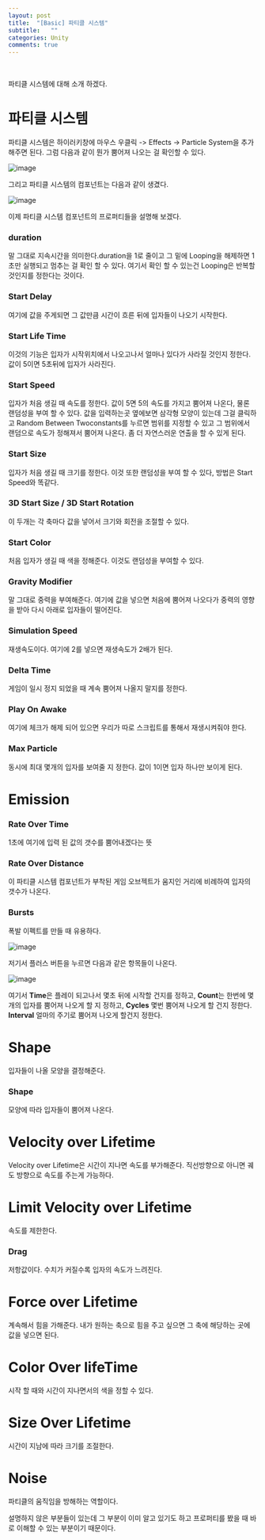 ```yaml
---
layout: post
title:  "[Basic] 파티클 시스템"
subtitle:   ""
categories: Unity
comments: true
---
```


<br>

파티클 시스템에 대해 소개 하겠다.

# 파티클 시스템

파티클 시스템은 하이러키창에 마우스 우클릭 -> Effects -> Particle System을 추가해주면 된다. 그럼 다음과 같이 뭔가 뿜어져 나오는 걸 확인할 수 있다.

![image](https://user-images.githubusercontent.com/101051124/158099926-e47ad2ac-7008-44d9-bfe9-3d1c45d2e6e0.png)

그리고 파티클 시스템의 컴포넌트는 다음과 같이 생겼다.

![image](https://user-images.githubusercontent.com/101051124/158100021-e1456fd5-fc5c-4722-8107-e3e6db108f77.png)

이제 파티클 시스템 컴포넌트의 프로퍼티들을 설명해 보겠다.

### duration

말 그대로 지속시간을 의미한다.duration을 1로 줄이고 그 밑에 Looping을 해제하면 1초만 실행되고 멈추는 걸 확인 할 수 있다. 여기서 확인 할 수 있는건 Looping은 반복할것인지를 정한다는 것이다.

### Start Delay

여기에 값을 주게되면 그 값만큼 시간이 흐른 뒤에 입자들이 나오기 시작한다.

### Start Life Time

이것의 기능은 입자가 시작위치에서 나오고나서 얼마나 있다가 사라질 것인지 정한다. 값이 5이면 5초뒤에 입자가 사라진다.

### Start Speed

입자가 처음 생길 때 속도를 정한다. 값이 5면 5의 속도를 가지고 뿜어져 나온다, 물론 랜덤성을 부여 할 수 있다. 값을 입력하는곳 옆에보면 삼각형 모양이 있는데 그걸 클릭하고 Random Between Twoconstants를 누르면 범위를 지정할 수 있고 그 범위에서 랜덤으로 속도가 정해져서 뿜어져 나온다. 좀 더 자연스러운 연출을 할 수 있게 된다.

### Start Size

입자가 처음 생길 때 크기를 정한다. 이것 또한 랜덤성을 부여 할 수 있다, 방법은 Start Speed와 똑같다.

### 3D Start Size / 3D Start Rotation

이 두개는 각 축마다 값을 넣어서 크기와 회전을 조절할 수 있다.

### Start Color

처음 입자가 생길 때 색을 정해준다. 이것도 랜덤성을 부여할 수 있다.

### Gravity Modifier

말 그대로 중력을 부여해준다. 여기에 값을 넣으면 처음에 뿜어져 나오다가 중력의 영향을 받아 다시 아래로 입자들이 떨어진다.

###  Simulation Speed

재생속도이다. 여기에 2를 넣으면 재생속도가 2배가 된다.

### Delta Time

게임이 일시 정지 되었을 때 계속 뿜어져 나올지 말지를 정한다.

### Play On Awake

여기에 체크가 해제 되어 있으면 우리가 따로 스크립트를 통해서 재생시켜줘야 한다.

### Max Particle

동시에 최대 몇개의 입자를 보여줄 지 정한다. 값이 1이면 입자 하나만 보이게 된다.

# Emission

### Rate Over Time

1초에 여기에 입력 된 값의 갯수를 뿜어내겠다는 뜻

### Rate Over Distance

이 파티클 시스템 컴포넌트가 부착된 게임 오브젝트가 움지인 거리에 비례하여 입자의 갯수가 나온다.

### Bursts

폭발 이펙트를 만들 때 유용하다. 

![image](https://user-images.githubusercontent.com/101051124/158102152-10e304f7-56f1-4dfe-8766-b64f7a42ff65.png)

저기서 플러스 버튼을 누르면 다음과 같은 항목들이 나온다.

![image](https://user-images.githubusercontent.com/101051124/158102197-1b84ed1d-bbe8-459d-b14f-80515f500e02.png)

여기서 **Time**은 플레이 되고나서 몇초 뒤에 시작할 건지를 정하고, **Count**는 한번에 몇개의 입자를 뿜어져 나오게 할 지 정하고, **Cycles** 몇번 뿜어져 나오게 할 건지 정한다. **Interval** 얼마의 주기로 뿜어져 나오게 할건지 정한다.

# Shape

입자들이 나올 모양을 결정해준다.

### Shape

모양에 따라 입자들이 뿜어져 나온다.

# Velocity over Lifetime

Velocity over Lifetime은 시간이 지나면 속도를 부가해준다. 직선방향으로 아니면 궤도 방향으로 속도를 주는게 가능하다.

# Limit Velocity over Lifetime

속도를 제한한다.

### Drag

저항값이다. 수치가 커질수록 입자의 속도가 느려진다.

# Force over Lifetime

계속해서 힘을 가해준다. 내가 원하는 축으로 힘을 주고 싶으면 그 축에 해당하는 곳에 값을 넣으면 된다.

# Color Over lifeTime

시작 할 때와 시간이 지나면서의 색을 정할 수 있다.

# Size Over Lifetime

시간이 지남에 따라 크기를 조절한다.

# Noise

파티클의 움직임을 방해하는 역할이다.

설명하지 않은 부분들이 있는데 그 부분이 이미 알고 있기도 하고 프로퍼티를 봤을 때 바로 이해할 수 있는 부분이기 때문이다.